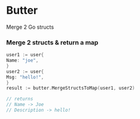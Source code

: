 # Butter
Merge 2 Go structs

### Merge 2 structs & return a map
```go
user1 := user{
Name: "joe",
}
user2 := user{
Msg: "hello!",
}
result := butter.MergeStructsToMap(user1, user2)

// returns
// Name -> Joe
// Description -> hello!
```